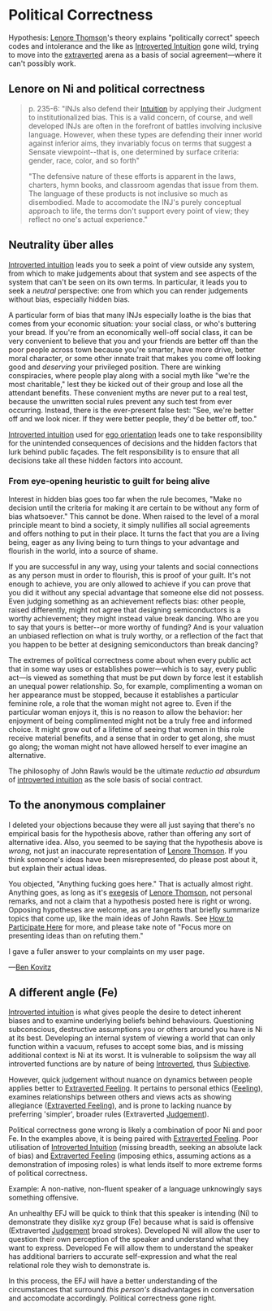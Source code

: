 # Political Correctness

Hypothesis: [Lenore Thomson](../people-and-systems/lenore-thomson.md)'s theory explains "politically correct" speech codes and intolerance and the like as [Introverted Intuition](../fundamentals/function-attitude/perception/intuition/introverted-intuition.md) gone wild, trying to move into the [extraverted](../fundamentals/function-attitude/#attitudes) arena as a basis of social agreement—where it can't possibly work.

## Lenore on Ni and political correctness

> p. 235-6: "INJs also defend their [Intuition](../fundamentals/function-attitude/perception/intuition/) by applying their Judgment to institutionalized bias. This is a valid concern, of course, and well developed INJs are often in the forefront of battles involving inclusive language. However, when these types are defending their inner world against inferior aims, they invariably focus on terms that suggest a Sensate viewpoint--that is, one determined by surface criteria: gender, race, color, and so forth"
>
> "The defensive nature of these efforts is apparent in the laws, charters, hymn books, and classroom agendas that issue from them. The language of these products is not inclusive so much as disembodied. Made to accomodate the INJ's purely conceptual approach to life, the terms don't support every point of view; they reflect no one's actual experience."

## Neutrality über alles

[Introverted intuition](../fundamentals/function-attitude/perception/intuition/introverted-intuition.md) leads you to seek a point of view outside any system, from which to make judgements about that system and see aspects of the system that can't be seen on its own terms. In particular, it leads you to seek a _neutral_ perspective: one from which you can render judgements without bias, especially hidden bias.

A particular form of bias that many INJs especially loathe is the bias that comes from your economic situation: your social class, or who's buttering your bread. If you're from an economically well-off social class, it can be very convenient to believe that you and your friends are better off than the poor people across town because you're smarter, have more drive, better moral character, or some other innate trait that makes you come off looking good and _deserving_ your privileged position. There are winking conspiracies, where people play along with a social myth like "we're the most charitable," lest they be kicked out of their group and lose all the attendant benefits. These convenient myths are never put to a real test, because the unwritten social rules prevent any such test from ever occurring. Instead, there is the ever-present false test: "See, we're better off and we look nicer. If they were better people, they'd be better off, too."

[Introverted intuition](../fundamentals/function-attitude/perception/intuition/introverted-intuition.md) used for [ego orientation](../sign-interpretation/orienting/ego-orientation.md) leads one to take responsibility for the unintended consequences of decisions and the hidden factors that lurk behind public façades. The felt responsibility is to ensure that all decisions take all these hidden factors into account.

### From eye-opening heuristic to guilt for being alive

Interest in hidden bias goes too far when the rule becomes, "Make no decision until the criteria for making it are certain to be without any form of bias whatsoever." This cannot be done. When raised to the level of a moral principle meant to bind a society, it simply nullifies all social agreements and offers nothing to put in their place. It turns the fact that you are a living being, eager as any living being to turn things to your advantage and flourish in the world, into a source of shame.

If you are successful in any way, using your talents and social connections as any person must in order to flourish, this is proof of your guilt. It's not enough to achieve, you are only allowed to achieve if you can prove that you did it without any special advantage that someone else did not possess. Even judging something as an achievement reflects bias: other people, raised differently, might not agree that designing semiconductors is a worthy achievement; they might instead value break dancing. Who are you to say that yours is better--or more worthy of funding? And is your valuation an unbiased reflection on what is truly worthy, or a reflection of the fact that you happen to be better at designing semiconductors than break dancing?

The extremes of political correctness come about when every public act that in some way uses or establishes power—which is to say, every public act—is viewed as something that must be put down by force lest it establish an unequal power relationship. So, for example, complimenting a woman on her appearance must be stopped, because it establishes a particular feminine role, a role that the woman might not agree to. Even if the particular woman enjoys it, this is no reason to allow the behavior: her enjoyment of being complimented might not be a truly free and informed choice. It might grow out of a lifetime of seeing that women in this role receive material benefits, and a sense that in order to get along, she must go along; the woman might not have allowed herself to ever imagine an alternative.

The philosophy of John Rawls would be the ultimate _reductio ad absurdum_ of [introverted intuition](../fundamentals/function-attitude/perception/intuition/introverted-intuition.md) as the sole basis of social contract.

## To the anonymous complainer

I deleted your objections because they were all just saying that there's no empirical basis for the hypothesis above, rather than offering any sort of alternative idea. Also, you seemed to be saying that the hypothesis above is _wrong,_ not just an inaccurate representation of [Lenore Thomson](https://web.archive.org/web/20111107144324/http://greenlightwiki.com/lenore-exegesis/Lenore_Thomson). If you think someone's ideas have been misrepresented, do please post about it, but explain their actual ideas.

You objected, "Anything fucking goes here." That is actually almost right. Anything goes, as long as it's [exegesis](../fundamentals/exegesis.md) of [Lenore Thomson](../people-and-systems/lenore-thomson.md), not personal remarks, and not a claim that a hypothesis posted here is right or wrong. Opposing hypotheses are welcome, as are tangents that briefly summarize topics that come up, like the main ideas of John Rawls. See [How to Participate Here](../other/how-to-participate-here-archive.md) for more, and please take note of "Focus more on presenting ideas than on refuting them."

I gave a fuller answer to your complaints on my user page.

—[Ben Kovitz](https://web.archive.org/web/20111107144324/http://greenlightwiki.com/lenore-exegesis/Ben_Kovitz)

## A different angle (Fe)

[Introverted intuition](../fundamentals/function-attitude/perception/intuition/introverted-intuition.md) is what gives people the desire to detect inherent biases and to examine underlying beliefs behind behaviours. Questioning subconscious, destructive assumptions you or others around you have is Ni at its best. Developing an internal system of viewing a world that can only function within a vacuum, refuses to accept some bias, and is missing additional context is Ni at its worst. It is vulnerable to solipsism the way all introverted functions are by nature of being [Introverted](../fundamentals/function-attitude/#attitudes), thus [Subjective](../fundamentals/our-difficulties/terms-with-nonobvious-meanings.md#objective-and-subjective).&#x20;

However, quick judgement without nuance on dynamics between people applies better to [Extraverted Feeling](../fundamentals/function-attitude/judgement/feeling/extraverted-feeling.md). It pertains to personal ethics ([Feeling](../fundamentals/function-attitude/judgement/feeling/)), examines relationships between others and views acts as showing allegiance ([Extraverted Feeling](../fundamentals/function-attitude/judgement/feeling/extraverted-feeling.md)), and is prone to lacking nuance by preferring 'simpler', broader rules (Extraverted [Judgement](../fundamentals/function-attitude/judgement/)).&#x20;

Political correctness gone wrong is likely a combination of poor Ni and poor Fe. In the examples above, it is being paired with [Extraverted Feeling](../fundamentals/function-attitude/judgement/feeling/extraverted-feeling.md). Poor utilisation of [Introverted Intuition](../fundamentals/function-attitude/perception/intuition/introverted-intuition.md) (missing breadth, seeking an absolute lack of bias) and [Extraverted Feeling](../fundamentals/function-attitude/judgement/feeling/extraverted-feeling.md) (imposing ethics, assuming actions as a demonstration of imposing roles) is what lends itself to more extreme forms of political correctness.&#x20;

Example: A non-native, non-fluent speaker of a language unknowingly says something offensive.&#x20;

An unhealthy EFJ will be quick to think that this speaker is intending (Ni) to demonstrate they dislike xyz group (Fe) because what is said is offensive (Extraverted [Judgement](../fundamentals/function-attitude/judgement/) broad strokes). Developed Ni will allow the user to question their own perception of the speaker and understand what they want to express. Developed Fe will allow them to understand the speaker has additional barriers to accurate self-expression and what the real relational role they wish to demonstrate is.

In this process, the EFJ will have a better understanding of the circumstances that surround _this person's_ disadvantages in conversation and accomodate accordingly. Political correctness gone right.
